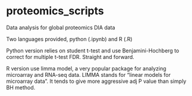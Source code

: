 # proteomics_scripts
Data analysis for global proteomics DIA data

Two languages provided, python (.ipynb) and R (.R)

Python version relies on student t-test and use Benjamini-Hochberg to correct for multiple t-test FDR. Straight and forward.

R version use limma model, a very popular package for analyzing microarray and RNA-seq data. 
LIMMA stands for “linear models for microarray data”. It tends to give more aggressive adj P value than simply BH method.
